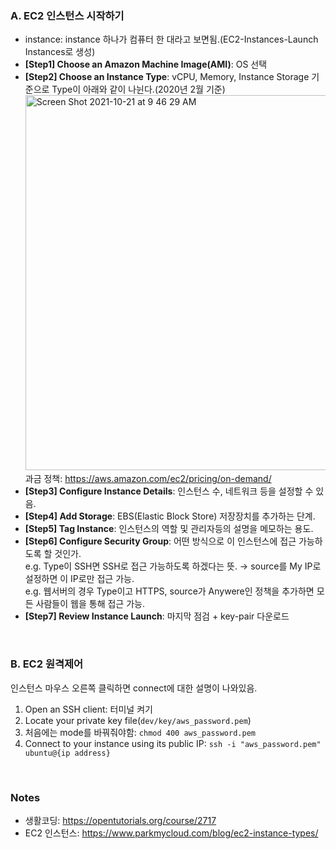 ### A. EC2 인스턴스 시작하기
* instance: instance 하나가 컴퓨터 한 대라고 보면됨.(EC2-Instances-Launch Instances로 생성)
* **[Step1] Choose an Amazon Machine Image(AMI)**: OS 선택
* **[Step2] Choose an Instance Type**: vCPU, Memory, Instance Storage 기준으로 Type이 아래와 같이 나뉜다.(2020년 2월 기준)
  <img width="600" alt="Screen Shot 2021-10-21 at 9 46 29 AM" src="https://user-images.githubusercontent.com/43725183/138191581-0540e84b-fbcb-4cd1-ac51-62adb0eba4f7.png"><br>
  과금 정책: https://aws.amazon.com/ec2/pricing/on-demand/
* **[Step3] Configure Instance Details**: 인스턴스 수, 네트워크 등을 설정할 수 있음.
* **[Step4] Add Storage**: EBS(Elastic Block Store) 저장장치를 추가하는 단계.
* **[Step5] Tag Instance**: 인스턴스의 역할 및 관리자등의 설명을 메모하는 용도.
* **[Step6] Configure Security Group**: 어떤 방식으로 이 인스턴스에 접근 가능하도록 할 것인가. <br>
  e.g. Type이 SSH면 SSH로 접근 가능하도록 하겠다는 뜻. → source를 My IP로 설정하면 이 IP로만 접근 가능.<br>
  e.g. 웹서버의 경우 Type이고 HTTPS, source가 Anywere인 정책을 추가하면 모든 사람들이 웹을 통해 접근 가능.
* **[Step7] Review Instance Launch**: 마지막 점검 + key-pair 다운로드

<br> 

### B. EC2 원격제어
인스턴스 마우스 오른쪽 클릭하면 connect에 대한 설명이 나와있음.
1. Open an SSH client: 터미널 켜기
2. Locate your private key file(`dev/key/aws_password.pem`)
3. 처음에는 mode를 바꿔줘야함: `chmod 400 aws_password.pem`
4. Connect to your instance using its public IP: `ssh -i "aws_password.pem" ubuntu@{ip address}`

<br> 

### Notes
* 생활코딩: https://opentutorials.org/course/2717
* EC2 인스턴스: https://www.parkmycloud.com/blog/ec2-instance-types/
